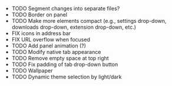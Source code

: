- TODO Segment changes into separate files?
- TODO Border on panel
- TODO Make more elements compact (e.g., settings drop-down, downloads drop-down, extension drop-down, etc.)
- FIX icons in address bar
- FIX URL overflow when focused
- TODO Add panel animation (?)
- TODO Modify native tab appearance
- TODO Remove empty space at top right
- TODO Fix padding of tab drop-down button
- TODO Wallpaper
- TODO Dynamic theme selection by light/dark
